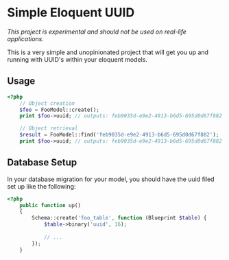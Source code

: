 # Simple Eloquent UUID

*This project is experimental and should not be used on real-life applications.*

This is a very simple and unopinionated project that will get you up and running with UUID's within your eloquent models.



## Usage

```php
<?php 
    // Object creation
    $foo = FooModel::create();
    print $foo->uuid; // outputs: feb9035d-e9e2-4913-b6d5-695d0d67f882

    // Object retrieval
    $result = FooModel::find('feb9035d-e9e2-4913-b6d5-695d0d67f882');
    print $foo->uuid; // outputs: feb9035d-e9e2-4913-b6d5-695d0d67f882
```

## Database Setup
 
In your database migration for your model, you should have the uuid filed set up like the following:

```php
<?php
    public function up()
    {
        Schema::create('foo_table', function (Blueprint $table) {
            $table->binary('uuid', 16);
            
            // ...
        });
    }
 